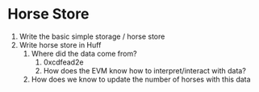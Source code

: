 # Horse Store

1. Write the basic simple storage / horse store
2. Write horse store in Huff
    1. Where did the data come from?
        1. 0xcdfead2e
        2. How does the EVM know how to interpret/interact with data?
    2. How does we know to update the number of horses with this data